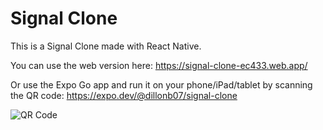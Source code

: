# Signal Clone

This is a Signal Clone made with React Native.

You can use the web version here: https://signal-clone-ec433.web.app/

Or use the Expo Go app and run it on your phone/iPad/tablet by scanning the QR code: https://expo.dev/@dillonb07/signal-clone

![QR Code](https://qr.expo.dev/expo-go?owner=dillonb07&slug=signal-clone&releaseChannel=default&host=exp.host)
